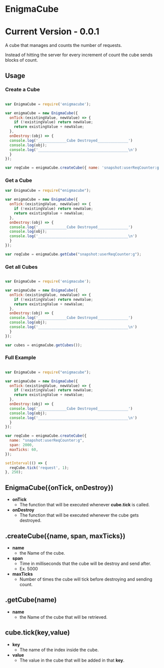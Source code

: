 # EnigmaCube

# Current Version - 0.0.1

A cube that manages and counts the number of requests.

Instead of hitting the server for every increment of count the cube sends blocks of count.

## Usage

### Create a Cube

```js

var EnigmaCube = require('enigmacube');

var enigmaCube = new EnigmaCube({
  onTick:(existingValue, newValue) => {
    if (!existingValue) return newValue;
    return existingValue + newValue;
  },
  onDestroy:(obj) => {
  console.log('_____________Cube Destroyed______________')
  console.log(obj);
  console.log('_________________________________________\n')
  }
});

var reqCube = enigmaCube.createCube({ name: 'snapshot:userReqCounter:g', span: 2000, maxTicks: 60 });

```

### Get a Cube

```js
var EnigmaCube = require("enigmacube");

var enigmaCube = new EnigmaCube({
  onTick:(existingValue, newValue) => {
    if (!existingValue) return newValue;
    return existingValue + newValue;
  },
  onDestroy:(obj) => {
  console.log('_____________Cube Destroyed______________')
  console.log(obj);
  console.log('_________________________________________\n')
  }
});

var reqCube = enigmaCube.getCube("snapshot:userReqCounter:g");

```

### Get all Cubes

```js

var EnigmaCube = require('enigmacube');

var enigmaCube = new EnigmaCube({
  onTick:(existingValue, newValue) => {
    if (!existingValue) return newValue;
    return existingValue + newValue;
  },
  onDestroy:(obj) => {
  console.log('_____________Cube Destroyed______________')
  console.log(obj);
  console.log('_________________________________________\n')
  }
});

var cubes = enigmaCube.getCubes());

```

### Full Example

```js

var EnigmaCube = require("enigmacube");

var enigmaCube = new EnigmaCube({
  onTick:(existingValue, newValue) => {
    if (!existingValue) return newValue;
    return existingValue + newValue;
  },
  onDestroy:(obj) => {
  console.log('_____________Cube Destroyed______________')
  console.log(obj);
  console.log('_________________________________________\n')
  }
});

var reqCube = enigmaCube.createCube({
  name: "snapshot:userReqCounter:g",
  span: 2000,
  maxTicks: 60,
});

setInterval(() => {
  reqCube.tick('request', 1);
}, 250);

```
## EnigmaCube({onTick, onDestroy})
- **onTick**
  - The function that will be executed whenever **cube.tick** is called.
- **onDestroy**
  - The function that will be executed whenever the cube gets destroyed.
## .createCube({name, span, maxTicks})

- **name**
  - the Name of the cube.
- **span**
  - Time in milliseconds that the cube will be destroy and send after.
  - Ex. 5000
- **maxTicks**
  - Number of times the cube will tick before destroying and sending count.
## .getCube(name)

- **name**
  - the Name of the cube that will be retrieved.
## cube.tick(key,value)

- **key**
  - The name of the index inside the cube.
- **value**
  - The value in the cube that will be added in that **key**.


